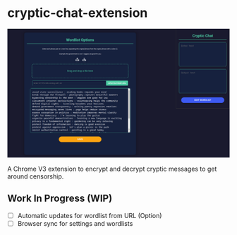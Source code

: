 # cryptic-chat-extension

![Cryptic Chat Preview](preview/cryptic-chat-preview1.png)

A Chrome V3 extension to encrypt and decrypt cryptic messages to get around censorship.

## Work In Progress (WIP)

- [ ] Automatic updates for wordlist from URL (Option)
- [ ] Browser sync for settings and wordlists